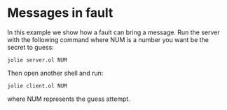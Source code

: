 # Messages in fault

In this example we show how a fault can bring a message.
Run the server with the following command where NUM is a number you want be the secret to guess:

`jolie server.ol NUM`

Then open another shell and run:

`jolie client.ol NUM`

where NUM represents the guess attempt.

